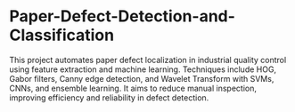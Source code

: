 # Paper-Defect-Detection-and-Classification
This project automates paper defect localization in industrial quality control using feature extraction and machine learning. Techniques include HOG, Gabor filters, Canny edge detection, and Wavelet Transform with SVMs, CNNs, and ensemble learning. It aims to reduce manual inspection, improving efficiency and reliability in defect detection.
